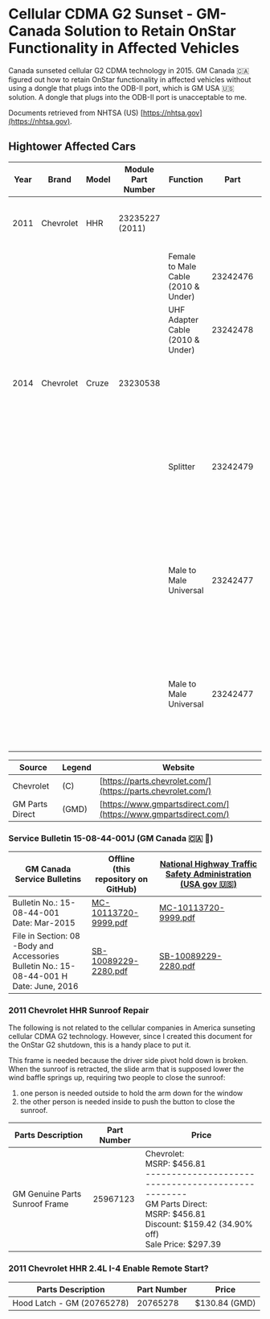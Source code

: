 # Cellular CDMA G2 Sunset - GM-Canada Solution to Retain OnStar Functionality in Affected Vehicles 

Canada sunseted cellular G2 CDMA technology in 2015. GM Canada 🇨🇦 figured out how to retain OnStar functionality in affected vehicles without using a dongle that plugs into the ODB-II port, which is GM USA 🇺🇸 solution. A dongle that plugs into the ODB-II port is unacceptable to me.

Documents retrieved from NHTSA (US) [https://nhtsa.gov](https://nhtsa.gov).

## Hightower Affected Cars

| Year | Brand | Model | Module Part Number | Function | Part | Price |
|------|-------|-------|--------------------|----------|------|-------|
| 2011 | Chevrolet | HHR | 23235227 (2011) |  |  | $392.62 (GMD)<br>No Results (C) |
|||||Female to Male Cable (2010 & Under) | 23242476 | $7.78 (GMD)<br>No Results (C) |
|||||UHF Adapter Cable (2010 & Under)    | 23242478 | $8.10 (GMD)<br>No Results (C) |
| 2014 | Chevrolet | Cruze | 23230538 |   |  | $267.93 (GMD)<br>No Results (C) |
|||||Splitter| 23242479| NOT FOR SALE<br>No Longer Available For Purchase (GMD)<br>No Results (C) |
|||||Male to Male Universal | 23242477 | NOT FOR SALE<br>No Longer Available For Purchase (GMD)<br>No Results (C) ||
|||||Male to Male Universal | 23242477 | NOT FOR SALE<br>No Longer Available For Purchase (GMD)<br>No Results (C) |

| Source | Legend | Website |
|--------|--------|---------|
| Chevrolet | (C) | [https://parts.chevrolet.com/](https://parts.chevrolet.com/) |
| GM Parts Direct | (GMD) | [https://www.gmpartsdirect.com/](https://www.gmpartsdirect.com/) |

### Service Bulletin 15-08-44-001J (GM Canada 🇨🇦 🍁)

| GM Canada Service Bulletins | Offline<br> (this repository on GitHub) | [National Highway Traffic Safety Administration (USA gov  🇺🇸)](https://www.nhtsa.gov) |
|-----------------------------|---------|--------|
| Bulletin No.: 15-08-44-001<br> Date: Mar-2015 | [MC-10113720-9999.pdf](MC-10113720-9999.pdf) | [MC-10113720-9999.pdf](https://static.nhtsa.gov/odi/tsbs/2019/MC-10166666-9999.pdf) |
| File in Section: 08 -Body and Accessories<br> Bulletin No.: 15-08-44-001 H<br> Date: June, 2016  | [SB-10089229-2280.pdf](SB-10089229-2280.pdf) | [SB-10089229-2280.pdf](https://static.nhtsa.gov/odi/tsbs/2016/SB-10089229-2280.pdf) |

### 2011 Chevrolet HHR Sunroof Repair 
The following is not related to the cellular companies in America sunseting cellular CDMA G2 technology. However, since I created this document for the OnStar G2 shutdown, this is a handy place to put it.

This frame is needed because the driver side pivot hold down is broken. When the sunroof is retracted, the slide arm that is supposed lower the wind baffle springs up, requiring two people to close the sunroof: 
1. one person is needed outside to hold the arm down for the window
2. the other person is needed inside to push the button to close the sunroof. 

| Parts Description | Part Number | Price |
|-------------------|-------------|-------|
| GM Genuine Parts Sunroof Frame | 25967123 | Chevrolet:<br>MSRP: $456.81<br>--------------------------------------------------<br> GM Parts Direct:<br> MSRP:	$456.81<br>Discount:	$159.42 (34.90% off)<br>Sale Price:	$297.39 |

### 2011 Chevrolet HHR 2.4L I-4 Enable Remote Start?

| Parts Description | Part Number | Price |
|-------------------|-------------|-------|
| Hood Latch - GM (20765278) | 20765278 | $130.84 (GMD) |

